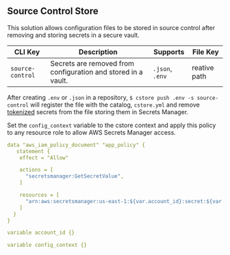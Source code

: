 ## Source Control Store ##

This solution allows configuration files to be stored in source control after removing and storing secrets in a secure vault.

| CLI Key | Description | Supports | File Key |
|-|-|-|-|
|`source-control`| Secrets are removed from configuration and stored in a vault. | `.json`, `.env` | reative path |

After creating `.env` or `.json` in a repository, `$ cstore push .env -s source-control` will register the file with the catalog, `cstore.yml` and remove [tokenized](SECRETS.md) secrets from the file storing them in Secrets Manager.

Set the `config_context` variable to the cstore context and apply this policy to any resource role to allow AWS Secrets Manager access.

```yml
data "aws_iam_policy_document" "app_policy" {
   statement {
    effect = "Allow"

    actions = [
      "secretsmanager:GetSecretValue",
    ]

    resources = [
      "arn:aws:secretsmanager:us-east-1:${var.account_id}:secret:${var.config_context}/*",
    ]
  }
}

variable account_id {}

variable config_context {}
```